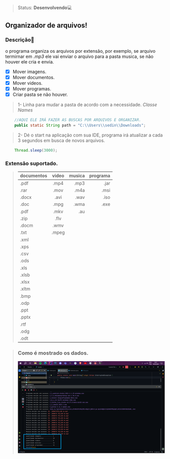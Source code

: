 >Status: **Desenvolvendo**💻
## Organizador de arquivos!
### **Descrição**📃

o programa organiza os arquivos por extensão, por exemplo, se arquivo termirnar em *.mp3* ele vai
enviar o arquivo para a pasta musica, se não houver ele cria e envia.

- [x] Mover imagens.
- [x] Mover documentos.
- [x] Mover videos.
- [x] Mover programas.
- [x] Criar pasta se não houver.

> 1- Linha para mudar a pasta de acordo com a necessidade. *Classe Names*
```java
    //AQUI ELE IRÁ FAZER AS BUSCAS POR ARQUIVOS E ORGANIZAR.
    public static String path = "C:\\Users\\sedin\\Downloads";
```
> 2- Dé o start na aplicação com sua IDE, programa irá atualizar a cada 3 segundos em busca de novos arquivos.
```java
    Thread.sleep(3000);
```

### Extensão suportado.

>documentos | video | musica | programa
>:--------- |:-----:| -------: | -------:
>| .pdf |.mp4 |.mp3 |.jar
>| .rar |.mov |.m4a |.msi
>|.docx |.avi |.wav |.iso
>|.doc  |.mpg |.wma |.exe
>|.pdf  |.mkv |.au  |
>|.zip  |.flv
>|.docm |.wmv
>|.txt  |.mpeg
>|.xml
>|.xps
>|.csv
>|.ods
>|.xls
>|.xlsb
>|.xlsx
>|.xltm
>|.bmp
>|.odp
>|.ppt
>|.pptx
>|.rtf
>|.odg
>|.odt

> ### Como é mostrado os dados.
> ![imgJava.png](src%2Fmain%2Fjava%2Forg%2Fexample%2Fimg%2FimgJava.png)

